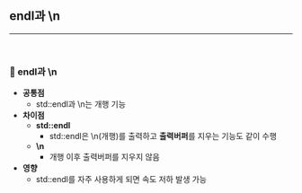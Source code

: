 ## endl과 \\n

***

<br>

### :pushpin: endl과 \\n

- **공통점**
  - std::endl과 \\n는 개행 기능
- **차이점**
  - **std::endl**
    - std::endl은 \\n(개행)를 출력하고 **출력버퍼**를 지우는 기능도 같이 수행
  - **\n**
    - 개행 이후 출력버퍼를 지우지 않음
- **영향**
  - std::endl를 자주 사용하게 되면 속도 저하 발생 가능
